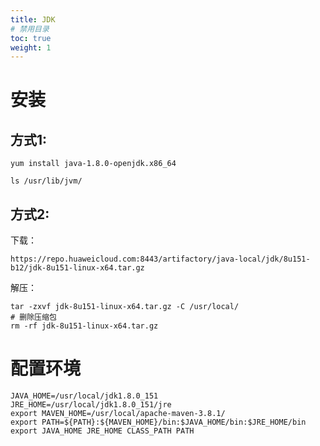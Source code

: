 ```yaml
---
title: JDK
# 禁用目录
toc: true
weight: 1
---
```


# 安装
## 方式1:
```shell
yum install java-1.8.0-openjdk.x86_64

ls /usr/lib/jvm/
```

## 方式2:
下载：
```shell
https://repo.huaweicloud.com:8443/artifactory/java-local/jdk/8u151-b12/jdk-8u151-linux-x64.tar.gz
```
解压：
```shell
tar -zxvf jdk-8u151-linux-x64.tar.gz -C /usr/local/
# 删除压缩包
rm -rf jdk-8u151-linux-x64.tar.gz
```


# 配置环境
```shell
JAVA_HOME=/usr/local/jdk1.8.0_151
JRE_HOME=/usr/local/jdk1.8.0_151/jre
export MAVEN_HOME=/usr/local/apache-maven-3.8.1/
export PATH=${PATH}:${MAVEN_HOME}/bin:$JAVA_HOME/bin:$JRE_HOME/bin
export JAVA_HOME JRE_HOME CLASS_PATH PATH
```